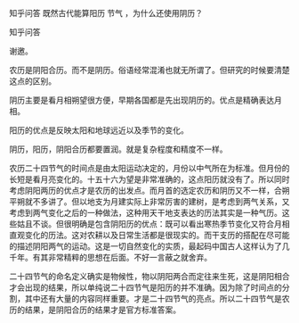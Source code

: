  
 知乎问答 既然古代能算阳历 节气 ，为什么还使用阴历？ 
 
 
 
 
 
 知乎问答 
 
 

 

 谢邀。

 

 农历是阴阳合历。而不是阴历。俗语经常混淆也就无所谓了。但研究的时候要清楚这点的区别。

 

 阴历主要是看月相朔望很方便，早期各国都是先出现阴历的。优点是精确表达月相。

 

 阳历的优点是反映太阳和地球远近以及季节的变化。

 

 阴历，阳历，阴阳合历都要置润。就是复杂程度和精度不一样。

 

 农历二十四节气的时间点是由太阳运动决定的，月份以中气所在为标准。但月份的长短是看月亮变化的。十五十六为望是非常准确的，这点阳历就没有了。所以同时考虑阴阳两历的优点才是农历的出发点。而月首的选定农历和阴历又不一样，合朔平朔就不多讲了。但以地支为月建实际上非常厉害的建树，是考虑到两气关系，又考虑到两气变化之后的一种做法，这种用天干地支表达的历法其实是一种气历。这些姑且不谈。但很明确是包含阴阳历的优点：既可以看出寒热季节变化又符合月相直观变化的历法。这对农耕以及日常生活都是很现实的。而干支历的搭配在尽可能的描述阴阳两气的运动。这是一切自然变化的实质，最起码中国古人这样认为了几千年。有其非常精粹的思想在后面。不好一言蔽之就舍弃。

 

 二十四节气的命名定义确实是物候性，物以阴阳两合而定往来生死，这是阴阳相合才会出现的结果，所以单纯说二十四节气是阳历的并不准确。因为除了时间点的分割，其中还有大量的内容同样重要。才是二十四节气的亮点。所以二十四节气是农历的结果，是阴阳合历的结果才是官方标准答案。 